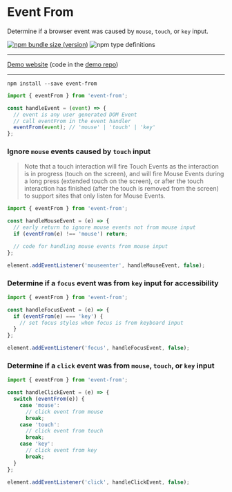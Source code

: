 # Event From

Determine if a browser event was caused by `mouse`, `touch`, or `key` input.

[![npm bundle size (version)](https://img.shields.io/bundlephobia/minzip/event-from?color=purple)](https://bundlephobia.com/result?p=event-from) ![npm type definitions](https://img.shields.io/npm/types/event-from?color=blue)

---

[Demo website](https://event-from.rafgraph.dev) (code in the [demo repo](https://github.com/rafgraph/event-from-demo))

---

```
npm install --save event-from
```

```js
import { eventFrom } from 'event-from';

const handleEvent = (event) => {
  // event is any user generated DOM Event
  // call eventFrom in the event handler
  eventFrom(event); // 'mouse' | 'touch' | 'key'
};
```

### Ignore `mouse` events caused by `touch` input

> Note that a touch interaction will fire Touch Events as the interaction is in progress (touch on the screen), and will fire Mouse Events during a long press (extended touch on the screen), or after the touch interaction has finished (after the touch is removed from the screen) to support sites that only listen for Mouse Events.

```js
import { eventFrom } from 'event-from';

const handleMouseEvent = (e) => {
  // early return to ignore mouse events not from mouse input
  if (eventFrom(e) !== 'mouse') return;

  // code for handling mouse events from mouse input
};

element.addEventListener('mouseenter', handleMouseEvent, false);
```

### Determine if a `focus` event was from `key` input for accessibility

```js
import { eventFrom } from 'event-from';

const handleFocusEvent = (e) => {
  if (eventFrom(e) === 'key') {
    // set focus styles when focus is from keyboard input
  }
};

element.addEventListener('focus', handleFocusEvent, false);
```

### Determine if a `click` event was from `mouse`, `touch`, or `key` input

```js
import { eventFrom } from 'event-from';

const handleClickEvent = (e) => {
  switch (eventFrom(e)) {
    case 'mouse':
      // click event from mouse
      break;
    case 'touch':
      // click event from touch
      break;
    case 'key':
      // click event from key
      break;
  }
};

element.addEventListener('click', handleClickEvent, false);
```
